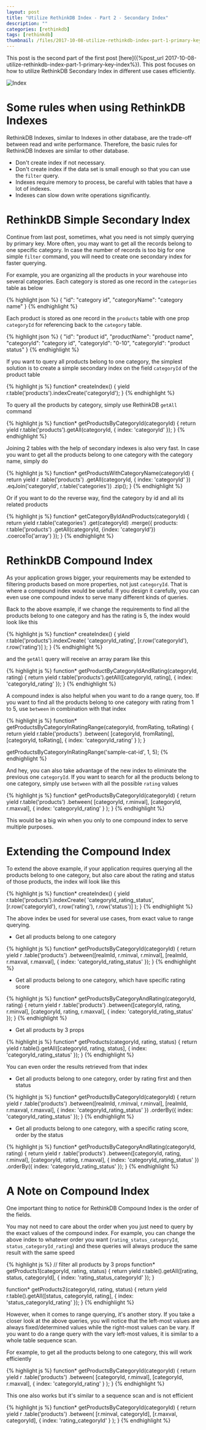 ```yaml
---
layout: post
title: "Utilize RethinkDB Index - Part 2 - Secondary Index"
description: ""
categories: [rethinkdb]
tags: [rethinkdb]
thumbnail: /files/2017-10-08-utilize-rethinkdb-index-part-1-primary-key-index/thumbnail.png
---
```


This post is the second part of the first post
[here]({%post_url 2017-10-08-utilize-rethinkdb-index-part-1-primary-key-index%}). This post focuses
on how to utilize RethinkDB Secondary Index in different use cases efficiently.

![Index](/files/2017-10-08-utilize-rethinkdb-index-part-1-primary-key-index/thumbnail.png)

# Some rules when using RethinkDB Indexes

RethinkDB Indexes, similar to Indexes in other database, are the trade-off between read and write
performance. Therefore, the basic rules for RethinkDB Indexes are similar to other database.

- Don't create index if not necessary.
- Don't create index if the data set is small enough so that you can use the `filter` query.
- Indexes require memory to process, be careful with tables that have a lot of indexes.
- Indexes can slow down write operations significantly.

<!-- more -->

# RethinkDB Simple Secondary Index

Continue from last post, sometimes, what you need is not simply querying by primary key. More often,
you may want to get all the records belong to one specific category.
In case the number of records is too big for one simple `filter` command, you will need to create
one secondary index for faster querying.

For example, you are organizing all the products in your warehouse into several categories. Each
category is stored as one record in the `categories` table as below

{% highlight json %}
{
  "id":             "category id",
  "categoryName":   "category name"
}
{% endhighlight %}

Each product is stored as one record in the `products` table with one prop `categoryId` for
referencing back to the `category` table.

{% highlight json %}
{
  "id":             "product id",
  "productName":    "product name",
  "categoryId":     "category id",
  "categoryId":     "0-10",
  "categoryId":     "product status"
}
{% endhighlight %}

If you want to query all products belong to one category, the simplest solution is to create a
simple secondary index on the field `categoryId` of the product table

{% highlight js %}
function* createIndex() {
  yield r.table('products').indexCreate('categoryId');
}
{% endhighlight %}

To query all the products by category, simply use RethinkDB `getAll` command

{% highlight js %}
function* getProductsByCategoryId(categoryId) {
  return yield r.table('products').getAll(categoryId, { index: 'categoryId' });
}
{% endhighlight %}

Joining 2 tables with the help of secondary indexes is also very fast. In case you
want to get all the products belong to one category with the category name, simply do

{% highlight js %}
function* getProductsWithCategoryName(categoryId) {
  return yield r
    .table('products')
    .getAll(categoryId, { index: 'categoryId' })
    .eqJoin('categoryId', r.table('categories'))
    .zip();
}
{% endhighlight %}

Or if you want to do the reverse way, find the category by id and all its related products

{% highlight js %}
function* getCategoryByIdAndProducts(categoryId) {
  return yield r.table('categories')
    .get(categoryId)
    .merge({
      products: r.table('products')
        .getAll(categoryId, {index: 'categoryId'})
        .coerceTo('array')
    });
}
{% endhighlight %}

# RethinkDB Compound Index

As your application grows bigger, your requirements may be extended to filtering products based on
more properties, not just `categoryId`. That is where a compound
index would be useful. If you design it carefully, you can even use one compound index to serve many
different kinds of queries.

Back to the above example, if we change the requirements to find all the products belong to one
category and has the rating is 5, the index would look like this

{% highlight js %}
function* createIndex() {
  yield r.table('products').indexCreate(
    'categoryId_rating',
    [r.row('categoryId'), r.row('rating')]
  );
}
{% endhighlight %}

and the `getAll` query will receive an array param like this

{% highlight js %}
function* getProductByCategoryIdAndRating(categoryId, rating) {
  return yield r.table('products').getAll([categoryId, rating], { index: 'categoryId_rating' });
}
{% endhighlight %}

A compound index is also helpful when you want to do a range query, too. If you want to find all the
products belong to one category with rating from 1 to 5, use `between` in combination with that
index

{% highlight js %}
function* getProductsByCategoryInRatingRange(categoryId, fromRating, toRating) {
  return yield r.table('products')
    .between(
      [categoryId, fromRating],
      [categoryId, toRating],
      { index: 'categoryId_rating' }
    );
}

getProductsByCategoryInRatingRange('sample-cat-id', 1, 5);
{% endhighlight %}

And hey, you can also take advantage of the new index to eliminate the previous one `categoryId`. If
you want to search for all the products belong to one category, simply use `between` with all the
possible `rating` values

{% highlight js %}
function* getProductsByCategoryId(categoryId) {
  return yield r.table('products')
    .between(
      [categoryId, r.minval],
      [categoryId, r.maxval],
      { index: 'categoryId_rating' }
    );
}
{% endhighlight %}

This would be a big win when you only to one compound index to serve multiple purposes.

# Extending the Compound Index

To extend the above example, if your application requires querying all the products belong to one
category, but also care about the rating and status of those products, the index will look like this

{% highlight js %}
function* createIndex() {
  yield r.table('products').indexCreate(
    'categoryId_rating_status',
    [r.row('categoryId'), r.row('rating'), r.row('status')]
  );
}
{% endhighlight %}

The above index be used for several use cases, from exact value to range querying.

- Get all products belong to one category

{% highlight js %}
function* getProductsByCategoryId(categoryId) {
  return yield r
    .table('products')
    .between([realmId, r.minval, r.minval], [realmId, r.maxval, r.maxval], {
      index: 'categoryId_rating_status'
    });
}
{% endhighlight %}

- Get all products belong to one category, which have specific rating score

{% highlight js %}
function* getProductsByCategoryAndRating(categoryId, rating) {
  return yield r
    .table('products')
    .between([categoryId, rating, r.minval], [categoryId, rating, r.maxval], {
      index: 'categoryId_rating_status'
    });
}
{% endhighlight %}

- Get all products by 3 props

{% highlight js %}
function* getProducts(categoryId, rating, status) {
  return yield r.table().getAll([categoryId, rating, status], {
    index: 'categoryId_rating_status'
  });
}
{% endhighlight %}

You can even order the results retrieved from that index

- Get all products belong to one category, order by rating first and then status

{% highlight js %}
function* getProductsByCategoryId(categoryId) {
  return yield r
    .table('products')
    .between([realmId, r.minval, r.minval], [realmId, r.maxval, r.maxval], {
      index: 'categoryId_rating_status'
    })
    .orderBy({
      index: 'categoryId_rating_status'
    });
}
{% endhighlight %}

- Get all products belong to one category, with a specific rating score, order by the status

{% highlight js %}
function* getProductsByCategoryAndRating(categoryId, rating) {
  return yield r
    .table('products')
    .between([categoryId, rating, r.minval], [categoryId, rating, r.maxval], {
      index: 'categoryId_rating_status'
    })
    .orderBy({
      index: 'categoryId_rating_status'
    });
}
{% endhighlight %}

# A Note on Compound Index

One important thing to notice for RethinkDB Compound Index is the order of the fields.

You may not need to care about the order when you just need to query by the exact values of the
compound index.
For example, you can change the above index to whatever order you want (`rating_status_categoryId`,
`status_categoryId_rating`) and these queries will always produce the same result with the same
speed

{% highlight js %}
// filter all products by 3 props
function* getProducts1(categoryId, rating, status) {
  return yield r.table().getAll([rating, status, categoryId], {
    index: 'rating_status_categoryId'
  });
}

function* getProducts2(categoryId, rating, status) {
  return yield r.table().getAll([status, categoryId, rating], {
    index: 'status_categoryId_rating'
  });
}
{% endhighlight %}

However, when it comes to range querying, it's another story. If you take a closer look at the above
queries, you will notice that the left-most values are always fixed/determined values while the
right-most values can be vary. If you want to do a range query with the vary left-most
values, it is similar to a whole table sequence scan.

For example, to get all the products belong to one
category, this will work efficiently

{% highlight js %}
function* getProductsByCategoryId(categoryId) {
  return yield r
    .table('products')
    .between(
      [categoryId, r.minval],
      [categoryId, r.maxval],
      { index: 'categoryId_rating' }
    );
}
{% endhighlight %}

This one also works but it's similar to a sequence scan and is not efficient

{% highlight js %}
function* getProductsByCategoryId(categoryId) {
  return yield r
    .table('products')
    .between(
      [r.minval, categoryId],
      [r.maxval, categoryId],
      { index: 'rating_categoryId' }
    );
}
{% endhighlight %}
